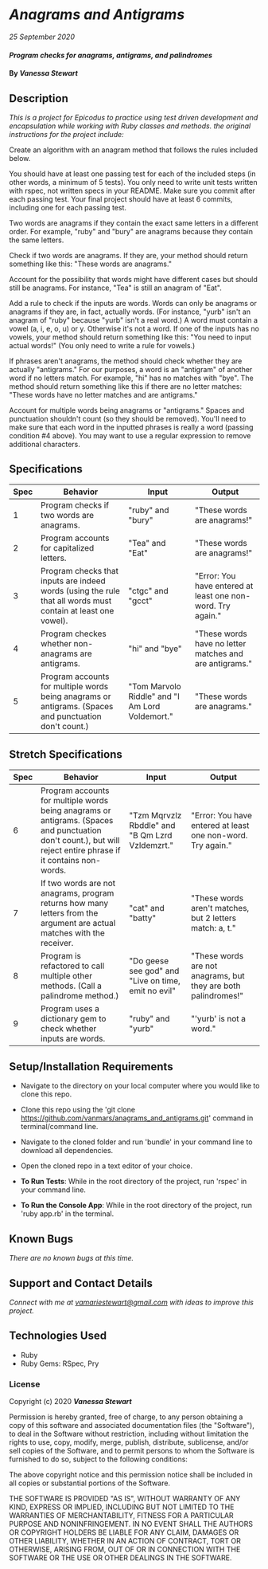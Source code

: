 # _Anagrams and Antigrams_

_25 September 2020_

#### _Program checks for anagrams, antigrams, and palindromes_

#### By _**Vanessa Stewart**_

## Description

_This is a project for Epicodus to practice using test driven development and encapsulation while working with Ruby classes and methods. the original instructions for the project include:_

Create an algorithm with an anagram method that follows the rules included below.

You should have at least one passing test for each of the included steps (in other words, a minimum of 5 tests). You only need to write unit tests written with rspec, not written specs in your README. Make sure you commit after each passing test. Your final project should have at least 6 commits, including one for each passing test.

Two words are anagrams if they contain the exact same letters in a different order. For example, "ruby" and "bury" are anagrams because they contain the same letters.

Check if two words are anagrams. If they are, your method should return something like this: "These words are anagrams."

Account for the possibility that words might have different cases but should still be anagrams. For instance, "Tea" is still an anagram of "Eat".

Add a rule to check if the inputs are words. Words can only be anagrams or anagrams if they are, in fact, actually words. (For instance, "yurb" isn't an anagram of "ruby" because "yurb" isn't a real word.) A word must contain a vowel (a, i, e, o, u) or y. Otherwise it's not a word. If one of the inputs has no vowels, your method should return something like this: "You need to input actual words!" (You only need to write a rule for vowels.)

If phrases aren't anagrams, the method should check whether they are actually "antigrams." For our purposes, a word is an "antigram" of another word if no letters match. For example, "hi" has no matches with "bye". The method should return something like this if there are no letter matches: "These words have no letter matches and are antigrams."

Account for multiple words being anagrams or "antigrams." Spaces and punctuation shouldn't count (so they should be removed). You'll need to make sure that each word in the inputted phrases is really a word (passing condition #4 above). You may want to use a regular expression to remove additional characters.

## Specifications
| Spec     | Behavior | Input    | Output   |
| -------- | -------- | -------- | -------- |
| 1 | Program checks if two words are anagrams. | "ruby" and "bury" | "These words are anagrams!" |
| 2 | Program accounts for capitalized letters. | "Tea" and "Eat" | "These words are anagrams!" |
| 3 | Program checks that inputs are indeed words (using the rule that all words must contain at least one vowel). | "ctgc" and "gcct" | "Error: You have entered at least one non-word. Try again." |
| 4 | Program checkes whether non-anagrams are antigrams. | "hi" and "bye" | "These words have no letter matches and are antigrams." |
| 5 | Program accounts for multiple words being anagrams or antigrams. (Spaces and punctuation don't count.) | "Tom Marvolo Riddle" and "I Am Lord Voldemort." | "These words are anagrams." |

## Stretch Specifications
| Spec     | Behavior | Input    | Output   |
| -------- | -------- | -------- | -------- |
| 6 | Program accounts for multiple words being anagrams or antigrams. (Spaces and punctuation don't count.), but will reject entire phrase if it contains non-words. | "Tzm Mqrvzlz Rbddle" and "B Qm Lzrd Vzldemzrt." | "Error: You have entered at least one non-word. Try again." |
| 7 | If two words are not anagrams, program returns how many letters from the argument are actual matches with the receiver. | "cat" and "batty" | "These words aren't matches, but 2 letters match: a, t." |
| 8 | Program is refactored to call multiple other methods. (Call a palindrome method.) | "Do geese see god" and "Live on time, emit no evil"| "These words are not anagrams, but they are both palindromes!" |
| 9 | Program uses a dictionary gem to check whether inputs are words. | "ruby" and "yurb" | "'yurb' is not a word." |

## Setup/Installation Requirements

- Navigate to the directory on your local computer where you would like to clone this repo.
- Clone this repo using the 'git clone https://github.com/vanmars/anagrams_and_antigrams.git' command in terminal/command line.
- Navigate to the cloned folder and run 'bundle' in your command line to download all dependencies.
- Open the cloned repo in a text editor of your choice.

- **To Run Tests**: While in the root directory of the project, run 'rspec' in your command line.
- **To Run the Console App**: While in the root directory of the project, run 'ruby app.rb' in the terminal.

## Known Bugs

_There are no known bugs at this time._

## Support and Contact Details

_Connect with me at vamariestewart@gmail.com with ideas to improve this project._

## Technologies Used

* Ruby
* Ruby Gems: RSpec, Pry

### License

Copyright (c) 2020 **_Vanessa Stewart_**

Permission is hereby granted, free of charge, to any person obtaining a copy of this software and associated documentation files (the "Software"), to deal in the Software without restriction, including without limitation the rights to use, copy, modify, merge, publish, distribute, sublicense, and/or sell copies of the Software, and to permit persons to whom the Software is furnished to do so, subject to the following conditions:

The above copyright notice and this permission notice shall be included in all copies or substantial portions of the Software.

THE SOFTWARE IS PROVIDED "AS IS", WITHOUT WARRANTY OF ANY KIND, EXPRESS OR IMPLIED, INCLUDING BUT NOT LIMITED TO THE WARRANTIES OF MERCHANTABILITY, FITNESS FOR A PARTICULAR PURPOSE AND NONINFRINGEMENT. IN NO EVENT SHALL THE AUTHORS OR COPYRIGHT HOLDERS BE LIABLE FOR ANY CLAIM, DAMAGES OR OTHER LIABILITY, WHETHER IN AN ACTION OF CONTRACT, TORT OR OTHERWISE, ARISING FROM, OUT OF OR IN CONNECTION WITH THE SOFTWARE OR THE USE OR OTHER DEALINGS IN THE SOFTWARE.
